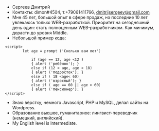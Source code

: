 * Сергеев Дмитрий
* Контакты: dimon#4504, т.+79061411766, dmitrijsergeev@gmail.com
* Мне 45 лет, большой опыт в сфере продаж, но последние 10 лет увлекаюсь только WEB-разработкой. Приоритет на сегодняшний день один: стать полноценным WEB-разработчиком. Как минимум, дорасти до уровня Middle.  
* Небольшой пример кода:
```
<script>
        let age = prompt ('Сколько вам лет')
        
            if (age == 12, age <12 ) 
            { alert ('ребёнок'); } 
            else if (12 < age, age < 18) 
            { alert ('подросток'); } 
            else if ( 18 <age< 60) 
            { alert ('взрослый'); }
            else if ( age == 60 || age > 60) 
            { alert ('пенсионер'); }
</script>
```
* Знаю вёрстку, немного Javascript, PHP и MySQL, делал сайты на Wordpress.
* Образование высшее, гуманитарное: лингвист-переводчик (немецкий, английский).
* My English level is Intermediate.
